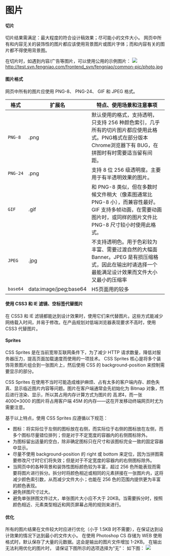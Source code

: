 # 图片 
#### 切片
切片结果需满足：最大程度的符合设计稿效果；尽可能小的文件大小。
网页中所有和内容无关的装饰性的图片都应该使用背景图片或图片字体；而和内容有关的图片都不得使用背景图。

在切片时，如遇到内容/广告等图片，可以使用公用的示例图片：
![](https://bradenhan.gitbooks.io/front-end/content/img/photo.jpg)
http://test.svn.fengniao.com/frontend_svn/fengniao/common-pic/photo.jpg

#### 图片格式 
网页中所有的图片应使用 PNG-8、 PNG-24、 GIF 和 JPEG 格式。

| 格式 | 扩展名| 特点、使用场景和注意事项 |
| -- | --| -- |  
| `PNG-8` | .png |  默认使用的格式，支持透明，只支持 256 种颜色索引，几乎所有的切片图片都应使用此格式。PNG格式在部分版本 Chrome浏览器下有 BUG，在拼图时有时需要适当留有间距。|
| `PNG-24` | .png  | 支持 8 位 256 级透明度。主要用于有半透明效果的图片。| 
| `GIF` | .gif |  和 PNG-8 类似，但在多数时候文件稍大（像素图通常比 PNG-8 小），而兼容性最好。GIF 支持多帧动画，在需要动画图片时，或同样的图片文件比 PNG-8 尺寸较小时使用此格式。| 
| `JPEG` | .jpg | 不支持透明色。用于色彩较为丰富、需要过渡自然的大幅面Banner。JPEG 是有损压缩格式，因此在输出时请选择一个最能满足设计效果而文件大小又最小的压缩率| 
| `base64` | data:image/jpeg;base64 | H5页面用的较多 |

#### 使用 CSS3 和 IE 滤镜、空标签代替图片
在 CSS3 和 IE 滤镜都能达到设计效果时，使用它们来代替图片。这些方式能减少网络载入时间，并易于修改。在产品规划对低端浏览器表现要求不高时，使用 CSS3 代替图片。

#### Sprites
CSS Sprites 是在当前宽带互联网条件下，为了减少 HTTP 请求数量，降低对服务器压力，提高页面加载速度而使用的一项技术。 CSS Sprites 核心是将多个装饰背景图片组合到一张图片上，然后使用 CSS 的 background-position 来控制需要显示的部分。

CSS Sprites 在使用不当时可能造成维护麻烦、占有太多的客户端内存、颜色失真、显示临近图片内容等问题。图片在客户端通常会先初始化为 Bitmap 对象，然后进行渲染、显示，所以其占用内存计算方式为图片的 高*宽*4，而一张 4000*3000 的图片将占用客户端 45M 的内存——这在开发移动终端网页时尤为需要注意。

基于以上特点，使用 CSS Sprites 应遵循以下规范：
* 图标：将实际位于左侧的图标放在右侧，而实际位于右侧的图标放在左侧，而多个图标尽量错位排列；但是对于不定宽度的容器内的右侧图标除外。
* 为图标留出适量的空白，除非确定图标只在尺寸和该图标完全一致的固定容器中显示。
* 尽量不使用 background-position 的 right 或 bottom 来定位，因为当拼图需要修改尺寸时它们将失效；但是对于不定宽度的容器内的右侧图标除外。
* 当网页中的各种背景和装饰性图标颜色较为丰富，超过 256 色所能表现而需要将图片进行拆分。拆分时将颜色相近或相同的元素拼接在一张图片内，这将减少颜色索引数，从而减少文件大小；也能在 256 色的范围内提供更为丰富的颜色表现。 
* 避免拼图尺寸过大。
* 避免单张拼图文件过大，单张图片大小应不大于 20KB。当需要拆分时，按照颜色相近、元素类型相近和网页屏幕占用的规则来进行。

#### 优化
所有的图片结果在文件较大时应进行优化（小于 1.5KB 时不需要），在保证达到设计效果的情况下达到最小的文件大小。
在使用 Photoshop CS 存储为 WEB 使用格式时，默认保存了大量的元数据。这会是输出的图片文件增加 1-2KB。 在输出无法利用优化的图片时， 请保证下图所示的选项选择为“无”：
如下图：
![](https://bradenhan.gitbooks.io/front-end/content/img/PS-pic.png)

 
 